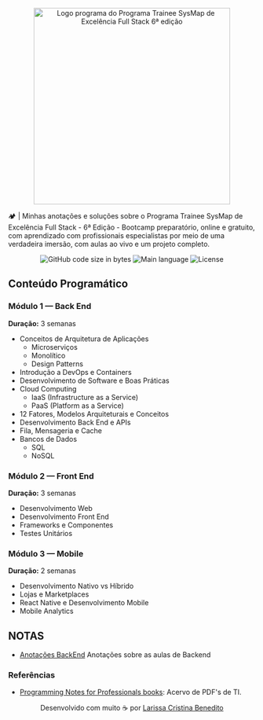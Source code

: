 
<p align="center">
  <img src="https://d335luupugsy2.cloudfront.net/cms/files/403609/1739798442/$p43ijs9nzzh" alt="Logo programa do Programa Trainee SysMap de Excelência Full Stack 6ª edição" style="width: 400px;">
</p>

🏕️  | Minhas anotações e soluções sobre o Programa Trainee SysMap de Excelência Full Stack - 6ª Edição - Bootcamp preparatório, online e gratuito, com aprendizado com profissionais especialistas por meio de uma verdadeira imersão, com aulas ao vivo e um projeto completo.

<p align="center">
	<img alt="GitHub code size in bytes" src="https://img.shields.io/github/languages/code-size/mewmewdevart/BootcampSysmap?color=F3AB13" />
	<img alt="Main language" src="https://img.shields.io/github/languages/top/mewmewdevart/BootcampSysmap?color=F3AB13"/>
	<img alt="License" src="https://img.shields.io/github/license/mewmewdevart/BootcampSysmap?color=F3AB13"/>
</p>


## Conteúdo Programático

### Módulo 1 — Back End  
**Duração:** 3 semanas

- Conceitos de Arquitetura de Aplicações  
  - Microserviços  
  - Monolítico  
  - Design Patterns  
- Introdução a DevOps e Containers  
- Desenvolvimento de Software e Boas Práticas  
- Cloud Computing  
  - IaaS (Infrastructure as a Service)  
  - PaaS (Platform as a Service)
- 12 Fatores, Modelos Arquiteturais e Conceitos  
- Desenvolvimento Back End e APIs  
- Fila, Mensageria e Cache  
- Bancos de Dados  
  - SQL  
  - NoSQL  

### Módulo 2 — Front End  
**Duração:** 3 semanas

- Desenvolvimento Web  
- Desenvolvimento Front End  
- Frameworks e Componentes  
- Testes Unitários

### Módulo 3 — Mobile  
**Duração:** 2 semanas

- Desenvolvimento Nativo vs Híbrido  
- Lojas e Marketplaces  
- React Native e Desenvolvimento Mobile  
- Mobile Analytics

## NOTAS
- [Anotações BackEnd](Backend/NotesBackend.md) Anotações sobre as aulas de Backend


### Referências
- [Programming Notes for Professionals books](https://books.goalkicker.com/): Acervo de PDF's de TI.


<p align="center">
  Desenvolvido com muito ☕ por
  <a href="https://linktr.ee/mewmewdevart" target="_blank">Larissa Cristina Benedito</a>
</p>
